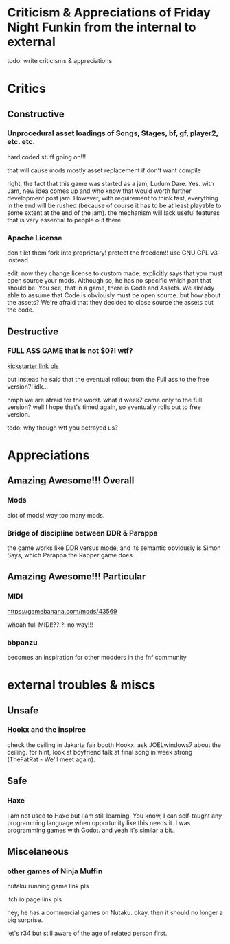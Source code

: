 # Criticism & Appreciations of Friday Night Funkin from the internal to external

todo: write criticisms & appreciations

# Critics
## Constructive

### Unprocedural asset loadings of Songs, Stages, bf, gf, player2, etc. etc.
hard coded stuff going on!!!

that will cause mods mostly asset replacement if don't want compile

right, the fact that this game was started as a jam, Ludum Dare. Yes. with Jam, new idea comes up and who know that would worth further development post jam. However, with requirement to think fast, everything in the end will be rushed (because of course it has to be at least playable to some extent at the end of the jam). the mechanism will lack useful features that is very essential to people out there.

### Apache License
don't let them fork into proprietary! protect the freedom!! use GNU GPL v3 instead

edit: now they change license to custom made. explicitly says that you must open source your mods. Although so, he has no specific which part that should be. You see, that in a game, there is Code and Assets. We already able to assume that Code is obviously must be open source. but how about the assets? We're afraid that they decided to close source the assets but the code.

## Destructive

### FULL ASS GAME that is not $0?! wtf?
[kickstarter link pls](https://www.kickstarter.com/projects/funkin/friday-night-funkin-the-full-ass-game)

but instead he said that the eventual rollout from the Full ass to the free version?! idk...

hmph we are afraid for the worst. what if week7 came only to the full version? well I hope that's timed again, so eventually rolls out to free version.

todo: why though wtf you betrayed us?

# Appreciations

## Amazing Awesome!!! Overall

### Mods
alot of mods! way too many mods.

### Bridge of discipline between DDR & Parappa
the game works like DDR versus mode, and its semantic obviously is Simon Says, which Parappa the Rapper game does.

## Amazing Awesome!!! Particular

### MIDI
https://gamebanana.com/mods/43569

whoah full MIDI!??!?! no way!!!

### bbpanzu
becomes an inspiration for other modders in the fnf community

# external troubles & miscs
## Unsafe
### Hookx and the inspiree
check the ceiling in Jakarta fair booth Hookx. ask JOELwindows7 about the ceiling. for hint, look at boyfriend talk at final song in week strong (TheFatRat - We'll meet again).
## Safe
### Haxe
I am not used to Haxe but I am still learning. You know, I can self-taught any programming language when opportunity like this needs it. I was programming games with Godot. and yeah it's similar a bit.

## Miscelaneous
### other games of Ninja Muffin
nutaku running game link pls

itch io page link pls

hey, he has a commercial games on Nutaku. okay. then it should no longer a big surprise.

let's r34 but still aware of the age of related person first.